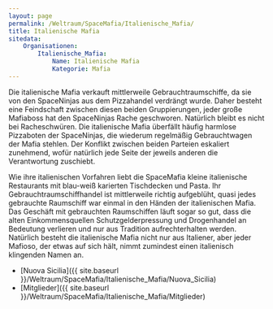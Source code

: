 ```yaml
---
layout: page
permalink: /Weltraum/SpaceMafia/Italienische_Mafia/
title: Italienische Mafia
sitedata:
    Organisationen:
        Italienische_Mafia:
            Name: Italienische Mafia
            Kategorie: Mafia
---
```




Die italienische Mafia verkauft mittlerweile Gebrauchtraumschiffe, da sie von den SpaceNinjas aus dem Pizzahandel verdrängt wurde. Daher besteht eine Feindschaft zwischen diesen beiden Gruppierungen, jeder große Mafiaboss hat den SpaceNinjas Rache geschworen. Natürlich bleibt es nicht bei Racheschwüren. Die italienische Mafia überfällt häufig harmlose Pizzaboten der SpaceNinjas, die wiederum regelmäßig Gebrauchtwagen der Mafia stehlen. Der Konflikt zwischen beiden Parteien eskaliert zunehmend, wofür natürlich jede Seite der jeweils anderen die Verantwortung zuschiebt.

Wie ihre italienischen Vorfahren liebt die SpaceMafia kleine italienische Restaurants mit blau-weiß karierten Tischdecken und Pasta. Ihr Gebrauchtraumschiffhandel ist mittlerweile richtig aufgeblüht, quasi jedes gebrauchte Raumschiff war einmal in den Händen der italienischen Mafia. Das Geschäft mit gebrauchten Raumschiffen läuft sogar so gut, dass die alten Einkommensquellen Schutzgelderpressung und Drogenhandel an Bedeutung verlieren und nur aus Tradition aufrechterhalten werden. Natürlich besteht die italienische Mafia nicht nur aus Italiener, aber jeder Mafioso, der etwas auf sich hält, nimmt zumindest einen italienisch klingenden Namen an.

- [Nuova Sicilia]({{ site.baseurl }}/Weltraum/SpaceMafia/Italienische_Mafia/Nuova_Sicilia)
- [Mitglieder]({{ site.baseurl }}/Weltraum/SpaceMafia/Italienische_Mafia/Mitglieder)

